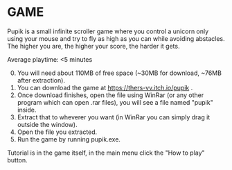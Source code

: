 # GAME

Pupik is a small infinite scroller game where you control a unicorn only using your mouse and try to fly as high as you can while avoiding abstacles. The higher you are, the higher your score, the harder it gets.

Average playtime: <5 minutes

0. You will need about 110MB of free space (~30MB for download, ~76MB after extraction).
1. You can download the game at https://thers-vv.itch.io/pupik .
2. Once download finishes, open the file using WinRar (or any other program which can open .rar files), you will see a file named "pupik" inside. 
3. Extract that to wheverer you want (in WinRar you can simply drag it outside the window).
4. Open the file you extracted.
5. Run the game by running pupik.exe.

Tutorial is in the game itself, in the main menu click the "How to play" button.